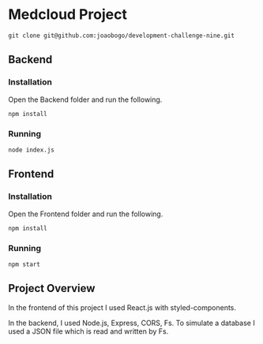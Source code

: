 # Medcloud Project
```
git clone git@github.com:joaobogo/development-challenge-nine.git
```
## Backend
### Installation
Open the Backend folder and run the following.
```
npm install
```
### Running
```
node index.js
```
## Frontend
### Installation
Open the Frontend folder and run the following.
```
npm install
```
### Running
```
npm start
```
## Project Overview
In the frontend of this project I used React.js with styled-components.

In the backend, I used Node.js, Express, CORS, Fs.
To simulate a database I used a JSON file which is read and written by Fs.